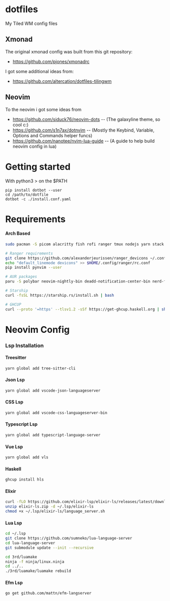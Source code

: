 # dotfiles
My Tiled WM config files

## Xmonad
The original xmonad config was built from this git repository:
* https://github.com/pjones/xmonadrc

I got some additional ideas from:
* https://github.com/altercation/dotfiles-tilingwm

## Neovim
To the neovim i got some ideas from 
* https://github.com/siduck76/neovim-dots -- (The galaxyline theme, so cool c:)
* https://github.com/s1n7ax/dotnvim -- (Mostly the Keybind, Variable, Options and Commands helper funcs)
* https://github.com/nanotee/nvim-lua-guide -- (A guide to help build neovim config in lua)

# Getting started

With python3 > on the $PATH

```
pip install dotbot --user
cd /path/to/dotfile
dotbot -c ./install.conf.yaml
```

# Requirements

#### Arch Based
```bash
sudo pacman -S picom alacritty fish rofi ranger tmux nodejs yarn stack go curl ninja elixir

# Ranger requirements
git clone https://github.com/alexanderjeurissen/ranger_devicons ~/.config/ranger/plugins/ranger_devicons
echo "default_linemode devicons" >> $HOME/.config/ranger/rc.conf
pip install pynvim --user

# AUR packages
paru -S polybar neovim-nightly-bin deadd-notification-center-bin nerd-fonts-jetbrains-mono

# Starship
curl -fsSL https://starship.rs/install.sh | bash

# GHCUP
curl --proto '=https' --tlsv1.2 -sSf https://get-ghcup.haskell.org | sh
```

# Neovim Config

### Lsp Installation

#### Treesitter
```bash
yarn global add tree-sitter-cli
```

#### Json Lsp
```bash
yarn global add vscode-json-languageserver
```

#### CSS Lsp
```bash
yarn global add vscode-css-languageserver-bin
```

#### Typescript Lsp
```bash
yarn global add typescript-language-server
```

#### Vue Lsp
```bash
yarn global add vls
```

#### Haskell
```bash
ghcup install hls
```

#### Elixir
```bash
curl -fLO https://github.com/elixir-lsp/elixir-ls/releases/latest/download/elixir-ls.zip
unzip elixir-ls.zip -d ~/.lsp/elixir-ls
chmod +x ~/.lsp/elixir-ls/language_server.sh
```

#### Lua Lsp
```bash
cd ~/.lsp
git clone https://github.com/sumneko/lua-language-server
cd lua-language-server
git submodule update --init --recursive

cd 3rd/luamake
ninja -f ninja/linux.ninja
cd ../..
./3rd/luamake/luamake rebuild
```

#### Efm Lsp
```bash
go get github.com/mattn/efm-langserver
```
